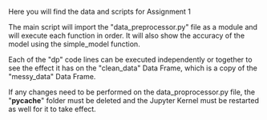 Here you will find the data and scripts for Assignment 1

The main script will import the "data_preprocessor.py" file as a module and will execute each function in order.
It will also show the accuracy of the model using the simple_model function.

Each of the "dp" code lines can be executed independently or together to see the effect it has on the "clean_data" Data Frame, which is a copy of the "messy_data" Data Frame.

If any changes need to be performed on the data_proprocessor.py file, the "__pycache__" folder must be deleted and the Jupyter Kernel must be restarted as well for it to take effect.